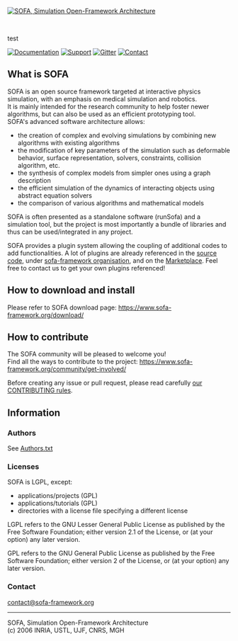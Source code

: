 [![SOFA, Simulation Open-Framework Architecture](https://www.sofa-framework.org/wp-content/uploads/2013/01/SOFA_LOGO_ORANGE_2-normal.png)](https://www.sofa-framework.org/)

<br/>

test

[![Documentation](https://img.shields.io/badge/doc-on_website-green.svg)](https://www.sofa-framework.org/community/doc/)
[![Support](https://img.shields.io/badge/support-on_GitHub_Discussions-blue.svg)](https://github.com/sofa-framework/sofa/discussions)
[![Gitter](https://img.shields.io/badge/chat-on_Gitter-ff69b4.svg)](https://gitter.im/sofa-framework/sofa)
[![Contact](https://img.shields.io/badge/contact-on_website-orange.svg)](https://www.sofa-framework.org/consortium/contact/)  

## What is SOFA

SOFA is an open source framework targeted at interactive physics simulation, with an emphasis on medical simulation and robotics.  
It is mainly intended for the research community to help foster newer algorithms, but can also be used as an efficient prototyping tool.  
SOFA's advanced software architecture allows:  
- the creation of complex and evolving simulations by combining new algorithms with existing algorithms 
- the modification of key parameters of the simulation such as deformable behavior, 
  surface representation, solvers, constraints, collision algorithm, etc.  
- the synthesis of complex models from simpler ones using a graph description
- the efficient simulation of the dynamics of interacting objects using abstract equation solvers
- the comparison of various algorithms and mathematical models

SOFA is often presented as a standalone software (runSofa) and a simulation tool, but the project is most importantly a bundle of libraries and thus can be used/integrated in any project.  

SOFA provides a plugin system allowing the coupling of additional codes to add functionalities. A lot of plugins are already referenced in the [source code](https://github.com/sofa-framework/sofa/tree/master/applications/plugins), under [sofa-framework organisation](https://github.com/orgs/sofa-framework/repositories?q=plugin&sort=name), and on the [Marketplace](https://www.sofa-framework.org/applications/marketplace/). Feel free to contact us to get your own plugins referenced!


## How to download and install

Please refer to SOFA download page: https://www.sofa-framework.org/download/


## How to contribute

The SOFA community will be pleased to welcome you!  
Find all the ways to contribute to the project: https://www.sofa-framework.org/community/get-involved/

Before creating any issue or pull request, please read carefully [our CONTRIBUTING rules](https://github.com/sofa-framework/sofa/blob/master/CONTRIBUTING.md).


## Information

### Authors
See [Authors.txt](https://github.com/sofa-framework/sofa/blob/master/Authors.txt)

### Licenses
SOFA is LGPL, except:
- applications/projects (GPL)
- applications/tutorials (GPL)
- directories with a license file specifying a different license

LGPL refers to the GNU Lesser General Public License as published by the Free Software
Foundation; either version 2.1 of the License, or (at your option) any later 
version.

GPL refers to the GNU General Public License as published by the Free Software Foundation;
either version 2 of the License, or (at your option) any later version.

### Contact
contact@sofa-framework.org

-----------------------------------------------------------------------------

SOFA, Simulation Open-Framework Architecture  
(c) 2006 INRIA, USTL, UJF, CNRS, MGH
